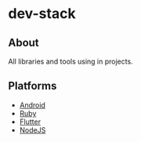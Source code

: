 # dev-stack

## About

All libraries and tools using in projects.

## Platforms

* [Android](./android)
* [Ruby](./ruby)
* [Flutter](./flutter)
* [NodeJS](./nodejs)
